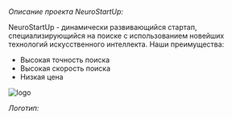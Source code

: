 *Описание проекта NeuroStartUp:*

NeuroStartUp - динамически развивающийся стартап, 
специализирующийся на поиске с использованием новейших 
технологий искусственного интеллекта. 
Наши преимущества:
* Высокая точность поиска
* Высокая скорость поиска
* Низкая цена

![logo](https://camo.githubusercontent.com/c6727c717cad1e4820481abb87524f90782445c5/68747470733a2f2f692e696d6775722e636f6d2f495a4f525769492e706e67)

*Логотип:*